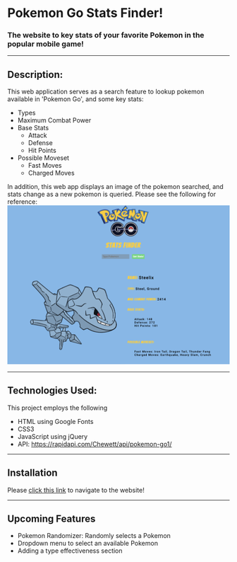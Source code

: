 # Pokemon Go Stats Finder!
### The website to key stats of your favorite Pokemon in the popular mobile game! 

---

## Description: 

This web application serves as a search feature to lookup pokemon available in 'Pokemon Go', and some key stats: 

- Types
- Maximum Combat Power
- Base Stats
  - Attack
  - Defense
  - Hit Points
- Possible Moveset
  - Fast Moves
  - Charged Moves

In addition, this web app displays an image of the pokemon searched, and stats change as a new pokemon is queried. Please see the following for reference: ![screenshot](/img/steelix-screenshot.png) 

---

## Technologies Used: 

This project employs the following
- HTML using Google Fonts
- CSS3
- JavaScript using jQuery
- API: https://rapidapi.com/Chewett/api/pokemon-go1/

---

## Installation

Please [click this link](#) to navigate to the website! 

---

## Upcoming Features

- Pokemon Randomizer: Randomly selects a Pokemon
- Dropdown menu to select an available Pokemon
- Adding a type effectiveness section